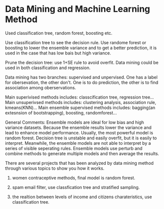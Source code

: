 # Data Mining and Machine Learning Method
Used classification tree, random forest, boosting etc.

Use classification tree to see the decision rule.
Use randome forest or boosting to lower the ensemble variance and to get a better prediction, it is used in the case that has low bais but high variance.

Prune the decision tree: use 1+SE rule to avoid overfit.
Data mining could be used in both classification and regression.

Data mining has two branches: supervised and unpervised. One has a label for obersevation, the other don't. One is to do prediction, the other is to find association among oberservations.

Main superivised methods includes: classcification tree, regression tree...
Main unsuperivsed methods includes: clustering analysis, association rule, kmeans(KNN)...
Main ensemble supervised methods includes: bagging(an extesnsion of bootstrapping), boosting, randomforest...

General Comments: Ensemble models are ideal for low bias and high variance datasets. Because the ensemble results lower the variance and                     lead to enhance model performance. Usually, the most powerful model is random forest.
                  Decision tree is unstable and easily overfit, but it is easily to interpret. Meanwhile, the ensemble models are not able                   to interpret by a series of visible seperating rules. Ensemble models use perturb and combine methods to generate                           multiple models and then average the results.
                  

There are several projects that has been analyzed by data mining method through various topics to show you how it works. 

1. women contraceptive methods, final model is random forest.

2. spam email filter, use classfication tree and stratified sampling.
  
3. the realtion between levels of income and citizens charateristics, use classification tree.


